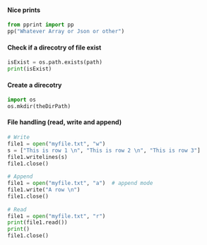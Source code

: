 
#### Nice prints
```python
from pprint import pp
pp("Whatever Array or Json or other")
```

#### Check if a direcotry of file exist
```python
isExist = os.path.exists(path)
print(isExist)
```


#### Create a direcotry
```python
import os
os.mkdir(theDirPath)
```

#### File handling (read, write and append)
```python
# Write
file1 = open("myfile.txt", "w")
s = ["This is row 1 \n", "This is row 2 \n", "This is row 3"]
file1.writelines(s)
file1.close()
 
# Append
file1 = open("myfile.txt", "a")  # append mode
file1.write("A row \n")
file1.close()
 
# Read
file1 = open("myfile.txt", "r")
print(file1.read())
print()
file1.close()
```

